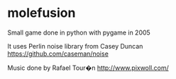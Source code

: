 molefusion
==========

Small game done in python with pygame in 2005

It uses Perlin noise library from Casey Duncan https://github.com/caseman/noise

Music done by Rafael Tour�n http://www.pixwoll.com/
